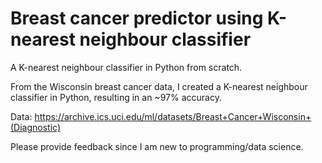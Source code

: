 # Breast cancer predictor using K-nearest neighbour classifier
A K-nearest neighbour classifier in Python from scratch.

From the Wisconsin breast cancer data, I created a K-nearest neighbour classifier in Python, resulting in an ~97% accuracy.

Data: https://archive.ics.uci.edu/ml/datasets/Breast+Cancer+Wisconsin+(Diagnostic)

Please provide feedback since I am new to programming/data science.
